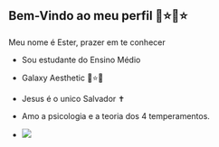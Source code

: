 ## Bem-Vindo ao meu perfil 💙⭐💙⭐

Meu nome é Ester, prazer em te conhecer
- Sou estudante do Ensino Médio
- Galaxy Aesthetic 🌙⭐🌠
- Jesus é o unico Salvador ✝️
- Amo a psicologia e a teoria dos 4 temperamentos.

- ![]( https://media1.tenor.com/m/D6P7ayaAqY0AAAAd/the-chosen-os-escolhidos.gif)
